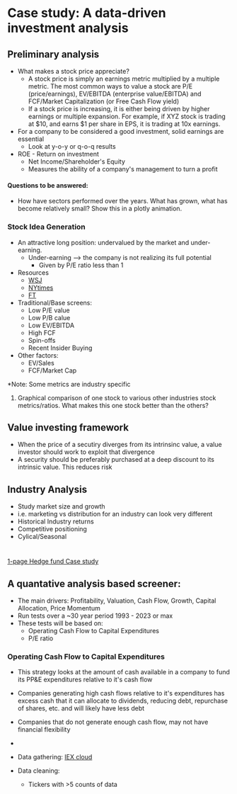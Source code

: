 # Case study: A data-driven investment analysis

## Preliminary analysis
- What makes a stock price appreciate?
  - A stock price is simply an earnings metric multiplied by a multiple metric. The most common ways to value a stock are P/E (price/earnings), EV/EBITDA (enterprise value/EBITDA) and FCF/Market Capitalization (or Free Cash Flow yield)
  - If a stock price is increasing, it is either being driven by higher earnings or multiple expansion. For example, if XYZ stock is trading at $10, and earns $1 per share in EPS, it is trading at 10x earnings.
- For a company to be considered a good investment, solid earnings are essential
  - Look at y-o-y or q-o-q results
- ROE - Return on investment
  - Net Income/Shareholder's Equity
  - Measures the ability of a company's management to turn a profit

#### Questions to be answered:
- How have sectors performed over the years. What has grown, what has become relatively small? Show this in a plotly animation.

### Stock Idea Generation
- An attractive long position: undervalued by the market and under-earning.
  - Under-earning --> the company is not realizing its full potential
    - Given by P/E ratio less than 1
- Resources
  - [WSJ](https://www.wsj.com/)
  - [NYtimes](https://www.nytimes.com/)
  - [FT](https://www.ft.com/)
- Traditional/Base screens:
  - Low P/E value
  - Low P/B calue
  - Low EV/EBITDA
  - High FCF
  - Spin-offs
  - Recent Insider Buying
- Other factors:
  - EV/Sales
  - FCF/Market Cap

*Note: Some metrics are industry specific

1. Graphical comparison of one stock to various other industries stock metrics/ratios. What makes this one stock better than the others?

## Value investing framework
- When the price of a secutiry diverges from its intrinsinc value, a value investor should work to exploit that divergence
- A security should be preferably purchased at a deep discount to its intrinsic value. This reduces risk

 ## Industry Analysis
 - Study market size and growth
  - i.e. marketing vs distribution for an industry can look very different
 - Historical Industry returns
 - Competitive positioning
  - Cylical/Seasonal
    
#
[1-page Hedge fund Case study](https://www.streetofwalls.com/finance-training-courses/hedge-fund-training/hedge-fund-case-study-1-page/)

## A quantative analysis based screener:
- The main drivers: Profitability, Valuation, Cash Flow, Growth, Capital Allocation, Price Momentum
- Run tests over a ~30 year period 1993 - 2023 or max
- These tests will be based on:
  - Operating Cash Flow to Capital Expenditures
  - P/E ratio
 
### Operating Cash Flow to Capital Expenditures
- This strategy looks at the amount of cash available in a company to fund its PP&E expenditures relative to it's cash flow
- Companies generating high cash flows relative to it's expenditures has excess cash that it can allocate to dividends, reducing debt, repurchase of shares, etc. and will likely have less debt
- Companies that do not generate enough cash flow, may not have financial flexibility
- 

- Data gathering: [IEX cloud](https://iexcloud.io/docs/api-basics)
- Data cleaning:
  - Tickers with >5 counts of data
